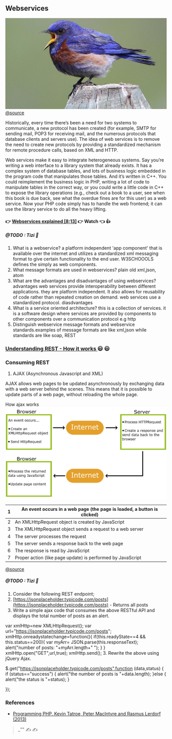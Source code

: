 ## Webservices

![](resources/chirp.jpg)
[@source](https://images.reference.com/reference-production-images/question/aq/700px-394px/can-birds-stop-chirping_c2b2adb0c4a22e64.jpg)

Historically, every time there’s been a need for two systems to communicate, a new
protocol has been created (for example, SMTP for sending mail, POP3 for receiving
mail, and the numerous protocols that database clients and servers use). The idea of
web services is to remove the need to create new protocols by providing a standardized
mechanism for remote procedure calls, based on XML and HTTP.

Web services make it easy to integrate heterogeneous systems. Say you’re writing a web
interface to a library system that already exists. It has a complex system of database
tables, and lots of business logic embedded in the program code that manipulates those
tables. And it’s written in C++. You could reimplement the business logic in PHP,
writing a lot of code to manipulate tables in the correct way, or you could write a little
code in C++ to expose the library operations (e.g., check out a book to a user, see when
this book is due back, see what the overdue fines are for this user) as a web service.
Now your PHP code simply has to handle the web frontend; it can use the library service
to do all the heavy lifting.

#### 👉 [Webservices explained [8:13]](https://www.linkedin.com/learning/programming-foundations-web-services/what-is-a-web-service) 👉 Watch 👈 👍

##### @TODO : Tizi 🤔
1. What is a webservice? a platform independent 'app component' that is available over the internet and utilizes a standardized xml messaging format to give certain functionality to the end user. W3SCHOOOLS defines the simply as web components.
2. What message formats are used in webservices? plain old xml,json, atom
3. What are the advantages and disadvantages of using webservices?
        advantages
 web services provide interoperability between different applications. they are platform independent. It also allows for reusability of code rather than repeated creation on demand. web services use a standardized protocol.
        diasdvantages
4. What is a service oriented architecture? this is a collection of services. it is a software design where services are provided by components to other components over a communication protocol e.g http
5. Distinguish webservice message formats and webservice standards.examples of message formats are like xml,json while standards are like soap, REST

### [Understanding REST - How it works ](https://spring.io/understanding/REST) 😃 😃

### Consuming REST
1. AJAX (Asynchronous Javascript  and XML)

  AJAX allows web pages to be updated asynchronously by exchanging data with a web server behind the scenes. This means that it is possible to update parts of a web page, without reloading the whole page.

  How ajax works
![  ](resources/ajax.gif)


1  |  An event occurs in a web page (the page is loaded, a button is clicked)
--|--
2  |  An XMLHttpRequest object is created by JavaScript
3  |  The XMLHttpRequest object sends a request to a web server
4  |  The server processes the request
5  |  The server sends a response back to the web page
6  |  The response is read by JavaScript
7  |   Proper action (like page update) is performed by JavaScript

[@source](https://www.w3schools.com/xml/ajax_intro.asp)

##### @TODO : Tizi 🤔

1. Consider the following REST endpoint;
  1. [https://jsonplaceholder.typicode.com/posts](https://jsonplaceholder.typicode.com/posts) - Returns all posts
2. Write a simple ajax code that consumes the above RESTful API and displays the total number of posts as an alert.

var xmlHttp=new XMLHttpRequest();
var url="https://jsonplaceholder.typicode.com/posts";
xmlHttp.onreadystatechange=function(){
  if(this.readyState==4 && this.status==200){
    var myArr= JSON.parse(this.responseText);
    alert("number of posts: "+myArr.length+" ");
  }
}
xmlHttp.open("GET",url,true);
xmlHttp.send();
3. Rewrite the above using jQuery Ajax.

$.get("https://jsonplaceholder.typicode.com/posts",function (data,status) {
  if (status=="success") {
    alert("the number of posts is "+data.length);
  }else {
    alert("the status is "+status);
  }

});

### References

- [Programming PHP. Kevin Tatroe, Peter MacIntyre and Rasmus Lerdorf (2013)](http://shop.oreilly.com/product/0636920012443.do)

>_"" ✍ ✍
